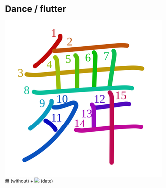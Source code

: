 # Dance / flutter
![821e](Kanji/kanji-colorize/821e.svg)
[無](Kanji/kanji-dict/無.md) (without) + ![](http://www.kanjidamage.com/assets/radsmall/date-ff281d1a0be99b90f6049a024117f366ef8644cda243800f62103c70b72e576d.jpg) (date)